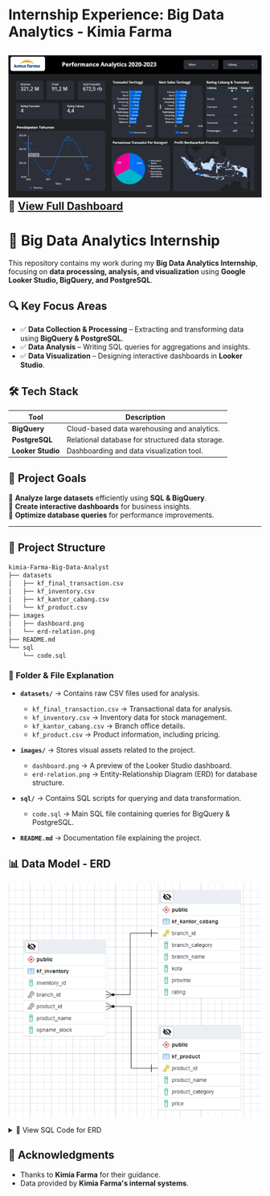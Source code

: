 # **Internship Experience: Big Data Analytics - Kimia Farma**

![Dashboard Preview](images/dashboard.png)
🔗 **[View Full Dashboard](https://lookerstudio.google.com/reporting/e601dbf1-fd78-48ea-bfc8-ebb502328656)**  
---

# 🚀 Big Data Analytics Internship

This repository contains my work during my **Big Data Analytics Internship**, focusing on **data processing, analysis, and visualization** using **Google Looker Studio, BigQuery, and PostgreSQL**.

## 🔍 Key Focus Areas  
- ✅ **Data Collection & Processing** – Extracting and transforming data using **BigQuery & PostgreSQL**.  
- ✅ **Data Analysis** – Writing SQL queries for aggregations and insights.  
- ✅ **Data Visualization** – Designing interactive dashboards in **Looker Studio**.  

## 🛠 Tech Stack  
| Tool             | Description |
|-----------------|-------------|
| **BigQuery**    | Cloud-based data warehousing and analytics. |
| **PostgreSQL**  | Relational database for structured data storage. |
| **Looker Studio** | Dashboarding and data visualization tool. |

## 🎯 Project Goals  
📌 **Analyze large datasets** efficiently using **SQL & BigQuery**.  
📌 **Create interactive dashboards** for business insights.  
📌 **Optimize database queries** for performance improvements.  

---

## 📂 Project Structure  
```shell
kimia-Farma-Big-Data-Analyst
├── datasets
│   ├── kf_final_transaction.csv
│   ├── kf_inventory.csv
│   ├── kf_kantor_cabang.csv
│   └── kf_product.csv
├── images
│   ├── dashboard.png
│   └── erd-relation.png
├── README.md
└── sql
    └── code.sql

```
### 📁 Folder & File Explanation  
- **`datasets/`** → Contains raw CSV files used for analysis.  
  - `kf_final_transaction.csv` → Transactional data for analysis.  
  - `kf_inventory.csv` → Inventory data for stock management.  
  - `kf_kantor_cabang.csv` → Branch office details.  
  - `kf_product.csv` → Product information, including pricing.  

- **`images/`** → Stores visual assets related to the project.  
  - `dashboard.png` → A preview of the Looker Studio dashboard.  
  - `erd-relation.png` → Entity-Relationship Diagram (ERD) for database structure.  

- **`sql/`** → Contains SQL scripts for querying and data transformation.  
  - `code.sql` → Main SQL file containing queries for BigQuery & PostgreSQL.  

- **`README.md`** → Documentation file explaining the project.  

## 📊 Data Model - ERD  
![ERD Diagram](images/erd-relation.png)  

<details>
  <summary>📜 View SQL Code for ERD</summary>

```sql
-- Mengambil dan aggregate data

/*
  ft = kf_final_transaction
  i  = kf_inventory
  kc = kf_kantor_cabang
  p  = kf_product
*/
CREATE TABLE kf_dataset.kf_analyst AS
SELECT 
    ft.transaction_id,  -- ID unik untuk setiap transaksi
    ft.date,  -- Tanggal transaksi
    ft.branch_id,  -- ID cabang tempat transaksi dilakukan
    kc.branch_name,  -- Nama cabang
    kc.kota,  -- Kota cabang
    kc.provinsi,  -- Provinsi cabang
    kc.rating AS rating_cabang,  -- Rating cabang berdasarkan kepuasan pelanggan
    ft.customer_name,  -- Nama customer yang melakukan transaksi
    ft.product_id,  -- ID produk yang dibeli
    p.product_name,  -- Nama produk yang dibeli
    p.price AS actual_price,  -- Harga asli produk
    ft.discount_percentage,  -- Persentase diskon yang diberikan pada produk

    -- Menentukan persentase laba berdasarkan harga produk
    CASE 
        WHEN p.price <= 50000 THEN 0.10                        -- Harga ≤ 50.000          → Laba 10%
        WHEN p.price > 50000 AND p.price <= 100000 THEN 0.15   -- Harga 50.000 - 100.000  → Laba 15%
        WHEN p.price > 100000 AND p.price <= 300000 THEN 0.20  -- Harga 100.000 - 300.000 → Laba 20%
        WHEN p.price > 300000 AND p.price <= 500000 THEN 0.25  -- Harga 300.000 - 500.000 → Laba 25%
        ELSE 0.30                                              -- Harga > 500.000         → Laba 30%
    END AS persentase_gross_laba,

    -- Menghitung nett_sales (harga setelah diskon diterapkan)
    (p.price * (1 - ft.discount_percentage)) AS nett_sales,

    -- Menghitung nett_profit (keuntungan setelah diskon dan laba diterapkan)
    ((p.price * (1 - ft.discount_percentage)) * 
      CASE 
          WHEN p.price <= 50000 THEN 0.10
          WHEN p.price > 50000 AND p.price <= 100000 THEN 0.15
          WHEN p.price > 100000 AND p.price <= 300000 THEN 0.20
          WHEN p.price > 300000 AND p.price <= 500000 THEN 0.25
          ELSE 0.30
      END
    ) AS nett_profit,

    ft.rating AS rating_transaksi  -- Rating transaksi berdasarkan kepuasan pelanggan

-- Mengambil data dari tabel transaksi utama
FROM kf_dataset.kf_final_transaction AS ft

-- Menghubungkan dengan tabel kantor cabang berdasarkan branch_id
LEFT JOIN kf_dataset.kf_kantor_cabang AS kc 
    ON ft.branch_id = kc.branch_id

-- Menghubungkan dengan tabel produk berdasarkan product_id
LEFT JOIN kf_dataset.kf_product AS p 
    ON ft.product_id = p.product_id;
```
</details> 


## 📜 Acknowledgments  
- Thanks to **Kimia Farma**  for their guidance.  
- Data provided by **Kimia Farma's internal systems**.  